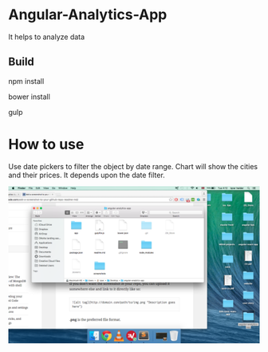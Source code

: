 # Angular-Analytics-App

It helps to analyze data

## Build 

npm install  

bower install

gulp

# How to use

Use date pickers to filter the object by date range.
Chart will show the cities and their prices. It depends
upon the date filter.

![alt text](screenshots/test.png)



 




